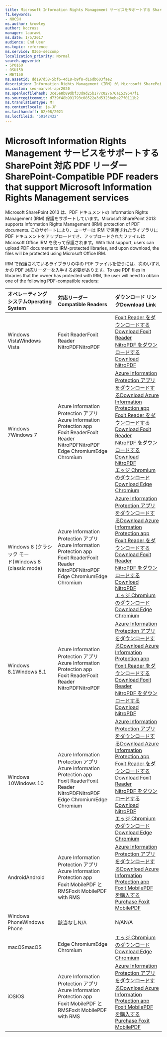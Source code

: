 ```yaml
---
title: Microsoft Information Rights Management サービスをサポートする SharePoint 対応 PDF リーダー
f1.keywords:
- NOCSH
ms.author: krowley
author: kccross
manager: laurawi
ms.date: 1/5/2017
audience: End User
ms.topic: reference
ms.service: O365-seccomp
localization_priority: Normal
search.appverid:
- SPO160
- OSU150
- MET150
ms.assetid: dd197d58-5bf6-4d18-b9f8-d16db603fae2
description: Information Rights Management (IRM) が、Microsoft SharePoint 2013 で IRM で保護されたライブラリにアップロードおよびダウンロードされた PDF ドキュメントを保護する方法について説明します。
ms.custom: seo-marvel-apr2020
ms.openlocfilehash: 3ce5e8b89dbf33d9d25b177c027676a1539547f1
ms.sourcegitcommit: d739f48b991793c08522a3d5323beba27f0111b2
ms.translationtype: MT
ms.contentlocale: ja-JP
ms.lasthandoff: 02/08/2021
ms.locfileid: "50142432"
---
```

# <a name="sharepoint-compatible-pdf-readers-that-support-microsoft-information-rights-management-services"></a><span data-ttu-id="8c210-103">Microsoft Information Rights Management サービスをサポートする SharePoint 対応 PDF リーダー</span><span class="sxs-lookup"><span data-stu-id="8c210-103">SharePoint-Compatible PDF readers that support Microsoft Information Rights Management services</span></span>

<span data-ttu-id="8c210-104">Microsoft SharePoint 2013 は、PDF ドキュメントの Information Rights Management (IRM) 保護をサポートしています。</span><span class="sxs-lookup"><span data-stu-id="8c210-104">Microsoft SharePoint 2013 supports Information Rights Management (IRM) protection of PDF documents.</span></span> <span data-ttu-id="8c210-105">このサポートにより、ユーザーは IRM で保護されたライブラリに PDF ドキュメントをアップロードでき、アップロードされたファイルは Microsoft Office IRM を使って保護されます。</span><span class="sxs-lookup"><span data-stu-id="8c210-105">With that support, users can upload PDF documents to IRM-protected libraries, and upon download, the files will be protected using Microsoft Office IRM.</span></span>
  
<span data-ttu-id="8c210-106">IRM で保護されているライブラリの中の PDF ファイルを使うには、次のいずれかの PDF 対応リーダーを入手する必要があります。</span><span class="sxs-lookup"><span data-stu-id="8c210-106">To use PDF files in libraries that the owner has protected with IRM, the user will need to obtain one of the following PDF-compatible readers:</span></span>
  
| <span data-ttu-id="8c210-107">オペレーティング システム</span><span class="sxs-lookup"><span data-stu-id="8c210-107">Operating System</span></span> | <span data-ttu-id="8c210-108">対応リーダー</span><span class="sxs-lookup"><span data-stu-id="8c210-108">Compatible Readers</span></span> | <span data-ttu-id="8c210-109">ダウンロード リンク</span><span class="sxs-lookup"><span data-stu-id="8c210-109">Download Link</span></span> |
|:-----|:-----|:-----|
|<span data-ttu-id="8c210-110">Windows Vista</span><span class="sxs-lookup"><span data-stu-id="8c210-110">Windows Vista</span></span>  <br/> |<span data-ttu-id="8c210-111">Foxit Reader</span><span class="sxs-lookup"><span data-stu-id="8c210-111">Foxit Reader</span></span>  <br/> <span data-ttu-id="8c210-112">NitroPDF</span><span class="sxs-lookup"><span data-stu-id="8c210-112">NitroPDF</span></span>  <br/> |[<span data-ttu-id="8c210-113">Foxit Reader をダウンロードする</span><span class="sxs-lookup"><span data-stu-id="8c210-113">Download Foxit Reader</span></span>](https://go.microsoft.com/fwlink/?linkid=2139326) <br/> [<span data-ttu-id="8c210-114">NitroPDF をダウンロードする</span><span class="sxs-lookup"><span data-stu-id="8c210-114">Download NitroPDF</span></span>](https://go.microsoft.com/fwlink/?linkid=2139327) <br/> |
|<span data-ttu-id="8c210-115">Windows 7</span><span class="sxs-lookup"><span data-stu-id="8c210-115">Windows 7</span></span>  <br/> |<span data-ttu-id="8c210-116">Azure Information Protection アプリ</span><span class="sxs-lookup"><span data-stu-id="8c210-116">Azure Information Protection app</span></span>  <br/> <span data-ttu-id="8c210-117">Foxit Reader</span><span class="sxs-lookup"><span data-stu-id="8c210-117">Foxit Reader</span></span>  <br/> <span data-ttu-id="8c210-118">NitroPDF</span><span class="sxs-lookup"><span data-stu-id="8c210-118">NitroPDF</span></span>  <br/> <span data-ttu-id="8c210-119">Edge Chromium</span><span class="sxs-lookup"><span data-stu-id="8c210-119">Edge Chromium</span></span>  <br/>|[<span data-ttu-id="8c210-120">Azure Information Protection アプリをダウンロードする</span><span class="sxs-lookup"><span data-stu-id="8c210-120">Download Azure Information Protection app</span></span>](https://go.microsoft.com/fwlink/?linkid=837797) <br/> [<span data-ttu-id="8c210-121">Foxit Reader をダウンロードする</span><span class="sxs-lookup"><span data-stu-id="8c210-121">Download Foxit Reader</span></span>](https://go.microsoft.com/fwlink/?linkid=2139326) <br/> [<span data-ttu-id="8c210-122">NitroPDF をダウンロードする</span><span class="sxs-lookup"><span data-stu-id="8c210-122">Download NitroPDF</span></span>](https://go.microsoft.com/fwlink/?linkid=2139327) <br/> [<span data-ttu-id="8c210-123">エッジ Chromium のダウンロード</span><span class="sxs-lookup"><span data-stu-id="8c210-123">Download Edge Chromium</span></span>](https://support.microsoft.com/microsoft-edge/download-the-new-microsoft-edge-based-on-chromium-0f4a3dd7-55df-60f5-739f-00010dba52cf) <br/>|
|<span data-ttu-id="8c210-124">Windows 8 (クラシック モード)</span><span class="sxs-lookup"><span data-stu-id="8c210-124">Windows 8 (classic mode)</span></span>  <br/> |<span data-ttu-id="8c210-125">Azure Information Protection アプリ</span><span class="sxs-lookup"><span data-stu-id="8c210-125">Azure Information Protection app</span></span>  <br/> <span data-ttu-id="8c210-126">Foxit Reader</span><span class="sxs-lookup"><span data-stu-id="8c210-126">Foxit Reader</span></span>  <br/> <span data-ttu-id="8c210-127">NitroPDF</span><span class="sxs-lookup"><span data-stu-id="8c210-127">NitroPDF</span></span>  <br/> <span data-ttu-id="8c210-128">Edge Chromium</span><span class="sxs-lookup"><span data-stu-id="8c210-128">Edge Chromium</span></span>  <br/>|[<span data-ttu-id="8c210-129">Azure Information Protection アプリをダウンロードする</span><span class="sxs-lookup"><span data-stu-id="8c210-129">Download Azure Information Protection app</span></span>](https://go.microsoft.com/fwlink/?linkid=837797) <br/> [<span data-ttu-id="8c210-130">Foxit Reader をダウンロードする</span><span class="sxs-lookup"><span data-stu-id="8c210-130">Download Foxit Reader</span></span>](https://go.microsoft.com/fwlink/?linkid=2139326) <br/> [<span data-ttu-id="8c210-131">NitroPDF をダウンロードする</span><span class="sxs-lookup"><span data-stu-id="8c210-131">Download NitroPDF</span></span>](https://go.microsoft.com/fwlink/?linkid=2139327) <br/> [<span data-ttu-id="8c210-132">エッジ Chromium のダウンロード</span><span class="sxs-lookup"><span data-stu-id="8c210-132">Download Edge Chromium</span></span>](https://support.microsoft.com/microsoft-edge/download-the-new-microsoft-edge-based-on-chromium-0f4a3dd7-55df-60f5-739f-00010dba52cf) <br/> |
|<span data-ttu-id="8c210-133">Windows 8.1</span><span class="sxs-lookup"><span data-stu-id="8c210-133">Windows 8.1</span></span>  <br/> |<span data-ttu-id="8c210-134">Azure Information Protection アプリ</span><span class="sxs-lookup"><span data-stu-id="8c210-134">Azure Information Protection app</span></span>  <br/> <span data-ttu-id="8c210-135">Foxit Reader</span><span class="sxs-lookup"><span data-stu-id="8c210-135">Foxit Reader</span></span>  <br/> <span data-ttu-id="8c210-136">NitroPDF</span><span class="sxs-lookup"><span data-stu-id="8c210-136">NitroPDF</span></span>  <br/> |[<span data-ttu-id="8c210-137">Azure Information Protection アプリをダウンロードする</span><span class="sxs-lookup"><span data-stu-id="8c210-137">Download Azure Information Protection app</span></span>](https://go.microsoft.com/fwlink/?linkid=837797) <br/> [<span data-ttu-id="8c210-138">Foxit Reader をダウンロードする</span><span class="sxs-lookup"><span data-stu-id="8c210-138">Download Foxit Reader</span></span>](https://go.microsoft.com/fwlink/?linkid=2139326) <br/> [<span data-ttu-id="8c210-139">NitroPDF をダウンロードする</span><span class="sxs-lookup"><span data-stu-id="8c210-139">Download NitroPDF</span></span>](https://go.microsoft.com/fwlink/?linkid=2139327) <br/> |
|<span data-ttu-id="8c210-140">Windows 10</span><span class="sxs-lookup"><span data-stu-id="8c210-140">Windows 10</span></span>  <br/> |<span data-ttu-id="8c210-141">Azure Information Protection アプリ</span><span class="sxs-lookup"><span data-stu-id="8c210-141">Azure Information Protection app</span></span>  <br/> <span data-ttu-id="8c210-142">Foxit Reader</span><span class="sxs-lookup"><span data-stu-id="8c210-142">Foxit Reader</span></span>  <br/> <span data-ttu-id="8c210-143">NitroPDF</span><span class="sxs-lookup"><span data-stu-id="8c210-143">NitroPDF</span></span>  <br/> <span data-ttu-id="8c210-144">Edge Chromium</span><span class="sxs-lookup"><span data-stu-id="8c210-144">Edge Chromium</span></span>  <br/> |[<span data-ttu-id="8c210-145">Azure Information Protection アプリをダウンロードする</span><span class="sxs-lookup"><span data-stu-id="8c210-145">Download Azure Information Protection app</span></span>](https://go.microsoft.com/fwlink/?linkid=837797) <br/> [<span data-ttu-id="8c210-146">Foxit Reader をダウンロードする</span><span class="sxs-lookup"><span data-stu-id="8c210-146">Download Foxit Reader</span></span>](https://go.microsoft.com/fwlink/?linkid=2139326) <br/> [<span data-ttu-id="8c210-147">NitroPDF をダウンロードする</span><span class="sxs-lookup"><span data-stu-id="8c210-147">Download NitroPDF</span></span>](https://go.microsoft.com/fwlink/?linkid=2139327) <br/> [<span data-ttu-id="8c210-148">エッジ Chromium のダウンロード</span><span class="sxs-lookup"><span data-stu-id="8c210-148">Download Edge Chromium</span></span>](https://support.microsoft.com/microsoft-edge/download-the-new-microsoft-edge-based-on-chromium-0f4a3dd7-55df-60f5-739f-00010dba52cf) <br/> |
|<span data-ttu-id="8c210-149">Android</span><span class="sxs-lookup"><span data-stu-id="8c210-149">Android</span></span>  <br/> |<span data-ttu-id="8c210-150">Azure Information Protection アプリ</span><span class="sxs-lookup"><span data-stu-id="8c210-150">Azure Information Protection app</span></span>  <br/> <span data-ttu-id="8c210-151">Foxit MobilePDF と RMS</span><span class="sxs-lookup"><span data-stu-id="8c210-151">Foxit MobilePDF with RMS</span></span>  <br/> |[<span data-ttu-id="8c210-152">Azure Information Protection アプリをダウンロードする</span><span class="sxs-lookup"><span data-stu-id="8c210-152">Download Azure Information Protection app</span></span>](https://go.microsoft.com/fwlink/?linkid=836827) <br/> [<span data-ttu-id="8c210-153">Foxit MobilePDF を購入する</span><span class="sxs-lookup"><span data-stu-id="8c210-153">Purchase Foxit MobilePDF</span></span>](https://play.google.com/store/apps/details?id=com.foxit.mobile.pdf.lite) <br/> |
|<span data-ttu-id="8c210-154">Windows Phone</span><span class="sxs-lookup"><span data-stu-id="8c210-154">Windows Phone</span></span>  <br/> |<span data-ttu-id="8c210-155">該当なし</span><span class="sxs-lookup"><span data-stu-id="8c210-155">N/A</span></span>  <br/> |<span data-ttu-id="8c210-156">N/A</span><span class="sxs-lookup"><span data-stu-id="8c210-156">N/A</span></span>  <br/> |
|<span data-ttu-id="8c210-157">macOS</span><span class="sxs-lookup"><span data-stu-id="8c210-157">macOS</span></span>  <br/> |<span data-ttu-id="8c210-158">Edge Chromium</span><span class="sxs-lookup"><span data-stu-id="8c210-158">Edge Chromium</span></span>  <br/> |[<span data-ttu-id="8c210-159">エッジ Chromium のダウンロード</span><span class="sxs-lookup"><span data-stu-id="8c210-159">Download Edge Chromium</span></span>](https://support.microsoft.com/microsoft-edge/download-the-new-microsoft-edge-based-on-chromium-0f4a3dd7-55df-60f5-739f-00010dba52cf)  <br/> |
|<span data-ttu-id="8c210-160">iOS</span><span class="sxs-lookup"><span data-stu-id="8c210-160">IOS</span></span>  <br/> |<span data-ttu-id="8c210-161">Azure Information Protection アプリ</span><span class="sxs-lookup"><span data-stu-id="8c210-161">Azure Information Protection app</span></span>  <br/> <span data-ttu-id="8c210-162">Foxit MobilePDF と RMS</span><span class="sxs-lookup"><span data-stu-id="8c210-162">Foxit MobilePDF with RMS</span></span>  <br/> |[<span data-ttu-id="8c210-163">Azure Information Protection アプリをダウンロードする</span><span class="sxs-lookup"><span data-stu-id="8c210-163">Download Azure Information Protection app</span></span>](https://go.microsoft.com/fwlink/?linkid=836828) <br/> [<span data-ttu-id="8c210-164">Foxit MobilePDF を購入する</span><span class="sxs-lookup"><span data-stu-id="8c210-164">Purchase Foxit MobilePDF</span></span>](https://play.google.com/store/apps/details?id=com.foxit.mobile.pdf.lite) <br/> |
   
